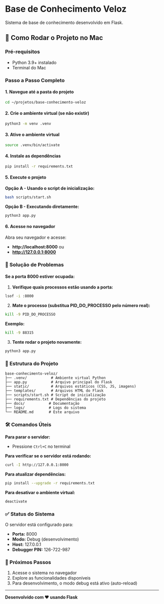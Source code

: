 # Base de Conhecimento Veloz

Sistema de base de conhecimento desenvolvido em Flask.

## 🚀 Como Rodar o Projeto no Mac

### Pré-requisitos
- Python 3.9+ instalado
- Terminal do Mac

### Passo a Passo Completo

#### 1. Navegue até a pasta do projeto
```bash
cd ~/projetos/base-conhecimento-veloz
```

#### 2. Crie o ambiente virtual (se não existir)
```bash
python3 -m venv .venv
```

#### 3. Ative o ambiente virtual
```bash
source .venv/bin/activate
```

#### 4. Instale as dependências
```bash
pip install -r requirements.txt
```

#### 5. Execute o projeto
**Opção A - Usando o script de inicialização:**
```bash
bash scripts/start.sh
```

**Opção B - Executando diretamente:**
```bash
python3 app.py
```

#### 6. Acesse no navegador
Abra seu navegador e acesse:
- **http://localhost:8000** ou
- **http://127.0.0.1:8000**

### 🔧 Solução de Problemas

#### Se a porta 8000 estiver ocupada:

1. **Verifique quais processos estão usando a porta:**
```bash
lsof -i :8000
```

2. **Mate o processo (substitua PID_DO_PROCESSO pelo número real):**
```bash
kill -9 PID_DO_PROCESSO
```

**Exemplo:**
```bash
kill -9 88315
```

3. **Tente rodar o projeto novamente:**
```bash
python3 app.py
```

### 📁 Estrutura do Projeto

```
base-conhecimento-veloz/
├── .venv/           # Ambiente virtual Python
├── app.py           # Arquivo principal do Flask
├── static/          # Arquivos estáticos (CSS, JS, imagens)
├── templates/       # Arquivos HTML do Flask
├── scripts/start.sh # Script de inicialização
├── requirements.txt # Dependências do projeto
├── docs/           # Documentação
├── logs/           # Logs do sistema
└── README.md       # Este arquivo
```

### 🛠️ Comandos Úteis

**Para parar o servidor:**
- Pressione `Ctrl+C` no terminal

**Para verificar se o servidor está rodando:**
```bash
curl -I http://127.0.0.1:8000
```

**Para atualizar dependências:**
```bash
pip install --upgrade -r requirements.txt
```

**Para desativar o ambiente virtual:**
```bash
deactivate
```

### ✅ Status do Sistema

O servidor está configurado para:
- **Porta:** 8000
- **Modo:** Debug (desenvolvimento)
- **Host:** 127.0.0.1
- **Debugger PIN:** 126-722-987

### 🎯 Próximos Passos

1. Acesse o sistema no navegador
2. Explore as funcionalidades disponíveis
3. Para desenvolvimento, o modo debug está ativo (auto-reload)

---

**Desenvolvido com ❤️ usando Flask**
